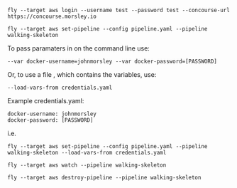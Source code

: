 ```
fly --target aws login --username test --password test --concourse-url https://concourse.morsley.io
```

```
fly --target aws set-pipeline --config pipeline.yaml --pipeline walking-skeleton
```


To pass paramaters in on the command line use:

```
--var docker-username=johnmorsley --var docker-password=[PASSWORD]
```

Or, to use a file , which contains the variables, use:


```
--load-vars-from credentials.yaml
```

Example credentials.yaml:

```
docker-username: johnmorsley
docker-password: [PASSWORD]
```

i.e.

```
fly --target aws set-pipeline --config pipeline.yaml --pipeline walking-skeleton --load-vars-from credentials.yaml
```

```
fly --target aws watch --pipeline walking-skeleton
```

```
fly --target aws destroy-pipeline --pipeline walking-skeleton
```